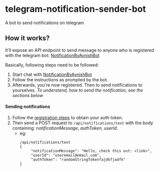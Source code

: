 # telegram-notification-sender-bot
A bot to send notifications on telegram

## How it works?

It'll expose an API endpoint to send message to anyone who is registered with the telegram bot: [NotificationByAvnishBot](https://t.me/NotificationByAvnishBot)

Basically, following steps need to be followed: 

1. Start chat with [NotificationByAvnishBot](https://t.me/NotificationByAvnishBot)
1. Follow the instructions as prompted by the bot. 
1. Afterwards, you're now registered. Then to send notifications to yourselves. *To understand, how to send the notification, see the sections below*


#### Sending notifications

1. Follow the [registration steps](TK) to obtain your auth token. 
1. Then send a POST request to `/api/notifications/text` with the body containing: *notificationMessage*, *authToken*, *userId*. 
   * eg: 
       ```
       /api/notifications/text
       {
            "notificationMessage": "Hello, check this out: <link>",
            "userId": "useremail@email.com",
            "authToken": "randomStringTokenfajdkfjadfk"
       }
       ```
